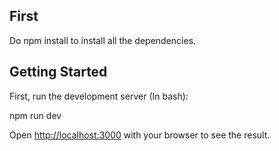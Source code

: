 ## First

Do npm install to install all the dependencies.

## Getting Started 

First, run the development server (In bash):

npm run dev

Open [http://localhost:3000](http://localhost:3000) with your browser to see the result.